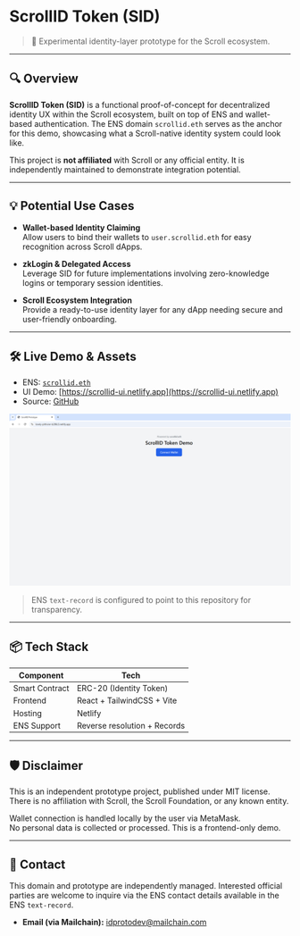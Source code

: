 # ScrollID Token (SID)

> 🧪 Experimental identity-layer prototype for the Scroll ecosystem.

---

## 🔍 Overview

**ScrollID Token (SID)** is a functional proof-of-concept for decentralized identity UX within the Scroll ecosystem, built on top of ENS and wallet-based authentication. The ENS domain `scrollid.eth` serves as the anchor for this demo, showcasing what a Scroll-native identity system could look like.

This project is **not affiliated** with Scroll or any official entity. It is independently maintained to demonstrate integration potential.

---

## 💡 Potential Use Cases

- **Wallet-based Identity Claiming**  
  Allow users to bind their wallets to `user.scrollid.eth` for easy recognition across Scroll dApps.

- **zkLogin & Delegated Access**  
  Leverage SID for future implementations involving zero-knowledge logins or temporary session identities.

- **Scroll Ecosystem Integration**  
  Provide a ready-to-use identity layer for any dApp needing secure and user-friendly onboarding.

---

## 🛠 Live Demo & Assets

- ENS: [`scrollid.eth`](https://app.ens.domains/name/scrollid.eth)
- UI Demo: [https://scrollid-ui.netlify.app](https://scrollid-ui.netlify.app)
- Source: [GitHub](https://github.com/idprotodev/scrollid-prototype)

![ScrollID Demo](./assets/scrollid_demo.png)

> ENS `text-record` is configured to point to this repository for transparency.

---

## 📦 Tech Stack

| Component     | Tech                            |
|---------------|---------------------------------|
| Smart Contract| ERC-20 (Identity Token)         |
| Frontend      | React + TailwindCSS + Vite      |
| Hosting       | Netlify                         |
| ENS Support   | Reverse resolution + Records    |

---

## 🛡 Disclaimer

This is an independent prototype project, published under MIT license.  
There is no affiliation with Scroll, the Scroll Foundation, or any known entity.

Wallet connection is handled locally by the user via MetaMask.  
No personal data is collected or processed. This is a frontend-only demo.

---

## 📩 Contact

This domain and prototype are independently managed. Interested official parties are welcome to inquire via the ENS contact details available in the ENS `text-record`.

- **Email (via Mailchain):** [idprotodev@mailchain.com](mailto:idprotodev@mailchain.com)

